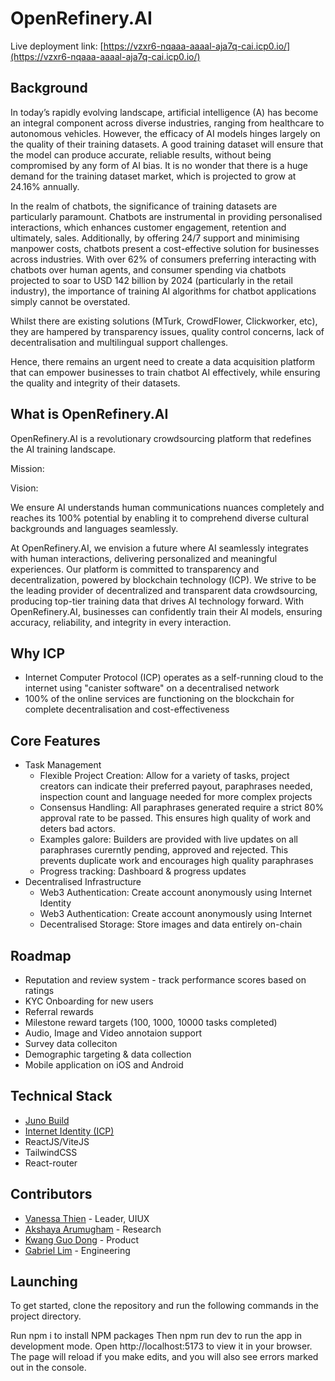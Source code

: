 # OpenRefinery.AI

Live deployment link: [https://vzxr6-nqaaa-aaaal-aja7q-cai.icp0.io/](https://vzxr6-nqaaa-aaaal-aja7q-cai.icp0.io/)

## Background

In today’s rapidly evolving landscape, artificial intelligence (A) has become an integral component across diverse industries, ranging from healthcare to autonomous vehicles. However, the efficacy of AI models hinges largely on the quality of their training datasets. A good training dataset will ensure that the model can produce accurate, reliable results, without being compromised by any form of AI bias. It is no wonder that there is a huge demand for the training dataset market, which is projected to grow at 24.16% annually. 

In the realm of chatbots, the significance of training datasets are particularly paramount. Chatbots are instrumental in providing personalised interactions, which enhances customer engagement, retention and ultimately, sales. Additionally, by offering 24/7 support and minimising manpower costs, chatbots present a cost-effective solution for businesses across industries. With over 62% of consumers preferring interacting with chatbots over human agents, and consumer spending via chatbots projected to soar to USD 142 billion by 2024 (particularly in the retail industry), the importance of training AI algorithms for chatbot applications simply cannot be overstated. 

Whilst there are existing solutions (MTurk, CrowdFlower, Clickworker, etc), they are hampered by transparency issues, quality control concerns, lack of decentralisation and multilingual support challenges. 

Hence, there remains an urgent need to create a data acquisition platform that can empower businesses to train chatbot AI effectively, while ensuring the quality and integrity of their datasets. 

## What is OpenRefinery.AI

OpenRefinery.AI is a revolutionary crowdsourcing platform that redefines the AI training landscape. 

Mission:

Vision:

We ensure AI understands human communications nuances completely and reaches its 100% potential by enabling it to comprehend diverse cultural backgrounds and languages seamlessly. 

At OpenRefinery.AI, we envision a future where AI seamlessly integrates with human interactions, delivering personalized and meaningful experiences. Our platform is committed to transparency and decentralization, powered by blockchain technology (ICP). We strive to be the leading provider of decentralized and transparent data crowdsourcing, producing top-tier training data that drives AI technology forward. With OpenRefinery.AI, businesses can confidently train their AI models, ensuring accuracy, reliability, and integrity in every interaction.

## Why ICP
- Internet Computer Protocol (ICP) operates as a self-running cloud to the internet using "canister software" on a decentralised network
- 100% of the online services are functioning on the blockchain for complete decentralisation and cost-effectiveness

## Core Features
- Task Management
  - Flexible Project Creation: Allow for a variety of tasks, project creators can indicate their preferred payout, paraphrases needed, inspection count and language needed for more complex projects
  - Consensus Handling: All paraphrases generated require a strict 80% approval rate to be passed. This ensures high quality of work and deters bad actors.
  - Examples galore: Builders are provided with live updates on all paraphrases curerntly pending, approved and rejected. This prevents duplicate work and encourages high quality paraphrases
  - Progress tracking: Dashboard & progress updates
- Decentralised Infrastructure
  -  Web3 Authentication: Create account anonymously using Internet Identity
  -  Web3 Authentication: Create account anonymously using Internet
  -  Decentralised Storage: Store images and data entirely on-chain

## Roadmap
- Reputation and review system - track performance scores based on ratings
- KYC Onboarding for new users 
- Referral rewards
- Milestone reward targets (100, 1000, 10000 tasks completed)
- Audio, Image and Video annotaion support
- Survey data colleciton
- Demographic targeting & data collection
- Mobile application on iOS and Android

## Technical Stack
- [Juno Build](https://juno.build/)
- [Internet Identity (ICP)](https://internetcomputer.org/docs/current/references/ii-spec/)
- ReactJS/ViteJS
- TailwindCSS
- React-router

## Contributors
- [Vanessa Thien](https://www.linkedin.com/in/vanessathien/) - Leader, UIUX
- [Akshaya Arumugham](https://www.linkedin.com/in/akshaya-arumugham/) - Research
- [Kwang Guo Dong](https://www.linkedin.com/in/guo-dong-kwang/) - Product
- [Gabriel Lim](https://www.linkedin.com/in/limjjgabriel/) - Engineering

## Launching

To get started, clone the repository and run the following commands in the project directory.

Run npm i to install NPM packages
Then npm run dev to run the app in development mode. Open http://localhost:5173 to view it in your browser. The page will reload if you make edits, and you will also see errors marked out in the console.

